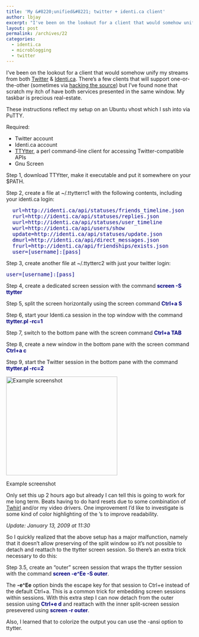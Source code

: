 ```yaml
---
title: 'My &#8220;unified&#8221; twitter + identi.ca client'
author: lbjay
excerpt: "I've been on the lookout for a client that would somehow unify my streams from both Twitter & Identi.ca. There's several clients that will support one-or-the-other, but not both simultaneously. My solution doesn't technically do this either but it scratches my itch to at least have them in the same window."
layout: post
permalink: /archives/22
categories:
  - identi.ca
  - microblogging
  - twitter
---
```

<abbr class="unapi-id" title=""><!-- &nbsp; --></abbr> 

I&#8217;ve been on the lookout for a client that would somehow unify my streams from both [Twitter][1] & [Identi.ca][2]. There&#8217;s a few clients that will support one-or-the-other (sometimes via [hacking the source][3]) but I&#8217;ve found none that scratch my itch of have both services presented in the same window. My taskbar is precious real-estate.

These instructions reflect my setup on an Ubuntu vhost which I ssh into via PuTTY.

Required:

  * Twitter account
  * Identi.ca account
  * [TTYtter][4], a perl command-line client for accessing Twitter-compatible APIs
  * Gnu Screen

Step 1, download TTYtter, make it executable and put it somewhere on your $PATH.

Step 2, create a file at ~/.ttytterrc1 with the following contents, including your identi.ca login:

<pre><span style="color: #000080;">  url=http://identi.ca/api/statuses/friends_timeline.json
  rurl=http://identi.ca/api/statuses/replies.json
  uurl=http://identi.ca/api/statuses/user_timeline
  wurl=http://identi.ca/api/users/show
  update=http://identi.ca/api/statuses/update.json
  dmurl=http://identi.ca/api/direct_messages.json
  frurl=http://identi.ca/api/friendships/exists.json
  user=[username]:[pass]
</span></pre>

Step 3, create another file at ~/.ttytterc2 with just your twitter login:

<pre><span style="color: #000080;">user=[username]:[pass]</span></pre>

Step 4, create a dedicated screen session with the command **<span style="color: #000080;">screen -S ttytter</span>**

Step 5, split the screen horizontally using the screen command **<span style="color: #000080;">Ctrl+a S</span>**

Step 6, start your Identi.ca session in the top window with the command <span style="color: #000080;"><strong>ttytter.pl -rc=1</strong></span>

Step 7, switch to the bottom pane with the screen command <span style="color: #000080;"><strong>Ctrl+a TAB</strong></span>

Step 8, create a new window in the bottom pane with the screen command **<span style="color: #000080;">Ctrl+a c</span>**

Step 9, start the Twitter session in the bottom pane with the command <span style="color: #000080;"><strong>ttytter.pl -rc=2</strong></span>

<div id="attachment_25" style="width: 310px" class="wp-caption alignnone">
  <a href="http://blog.reallywow.com/static/uploads/2009/01/ttytter.png"><img class="size-medium wp-image-25" title="ttytter" src="http://blog.reallywow.com/static/uploads/2009/01/ttytter-300x267.png" alt="Example screenshot" width="300" height="267" /></a>
  
  <p class="wp-caption-text">
    Example screenshot
  </p>
</div>

Only set this up 2 hours ago but already I can tell this is going to work for me long term. Beats having to do hard resets due to some combination of [Twhirl][5] and/or my video drivers. One improvement I&#8217;d like to investigate is some kind of color highlighting of the <username>&#8217;s to improve readability.

*Update: January 13, 2009 at 11:30*

So I quickly realized that the above setup has a major malfunction, namely that it doesn&#8217;t allow preserving of the split window so it&#8217;s not possible to detach and reattach to the ttytter screen session. So there&#8217;s an extra trick necessary to do this:

Step 3.5, create an &#8220;outer&#8221; screen session that wraps the ttytter session with the command <span style="color: #000080;"><strong>screen -e^Ee -S outer</strong></span>.

The **-e^Ee** option binds the escape key for that session to Ctrl+e instead of the default Ctrl+a. This is a common trick for embedding screen sessions within sessions. With this extra step I can now detach from the outer session using <span style="color: #000080;"><strong>Ctrl+e d</strong></span> and reattach with the inner split-screen session presevered using **<span style="color: #000080;">screen -r outer</span>**.

Also, I learned that to colorize the output you can use the -ansi option to ttytter.

 [1]: http://twitter.com/lbjay
 [2]: http://identi.ca/lbjay
 [3]: http://hg.mozilla-hispano.org/uncryptic/identifox/overview/
 [4]: http://www.floodgap.com/software/ttytter
 [5]: http://www.twhirl.org/